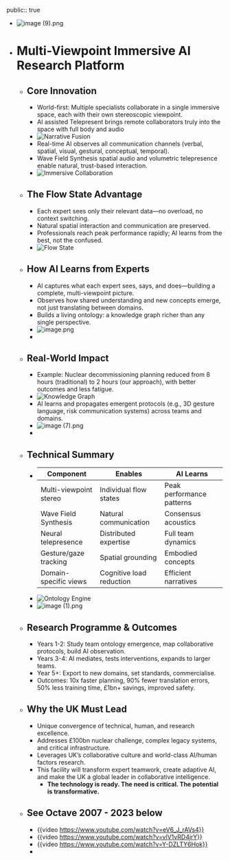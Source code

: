 public:: true

- ![image (9).png](../assets/image_(9)_1753019256369_0.png)
- # Multi-Viewpoint Immersive AI Research Platform
	- ## Core Innovation
		- World-first: Multiple specialists collaborate in a single immersive space, each with their own stereoscopic viewpoint.
		- AI assisted Telepresent brings remote collaborators truly into the space with full body and audio
		- ![Narrative Fusion](../assets/image_(6)_1753016838104_5.png)
		- Real-time AI observes all communication channels (verbal, spatial, visual, gestural, conceptual, temporal).
		- Wave Field Synthesis spatial audio and volumetric telepresence enable natural, trust-based interaction.
		- ![Immersive Collaboration](../assets/image_(1)_1753016838104_0.png)
	- ## The Flow State Advantage
		- Each expert sees only their relevant data—no overload, no context switching.
		- Natural spatial interaction and communication are preserved.
		- Professionals reach peak performance rapidly; AI learns from the best, not the confused.
		- ![Flow State](../assets/image_(2)_1753016838104_2.png)
	- ## How AI Learns from Experts
		- AI captures what each expert sees, says, and does—building a complete, multi-viewpoint picture.
		- Observes how shared understanding and new concepts emerge, not just translating between domains.
		- Builds a living ontology: a knowledge graph richer than any single perspective.
		- ![image.png](../assets/image_1753018746832_0.png)
		-
	- ## Real-World Impact
		- Example: Nuclear decommissioning planning reduced from 8 hours (traditional) to 2 hours (our approach), with better outcomes and less fatigue.
		- ![Knowledge Graph](../assets/image_(3)_1753016838104_1.png)
		- AI learns and propagates emergent protocols (e.g., 3D gesture language, risk communication systems) across teams and domains.
		- ![image (7).png](../assets/image_(7)_1753019327048_0.png)
		-
	- ## Technical Summary
		- | **Component** | **Enables** | **AI Learns** |
		  |---------------|-------------|---------------|
		  | Multi-viewpoint stereo | Individual flow states | Peak performance patterns |
		  | Wave Field Synthesis | Natural communication | Consensus acoustics |
		  | Neural telepresence | Distributed expertise | Full team dynamics |
		  | Gesture/gaze tracking | Spatial grounding | Embodied concepts |
		  | Domain-specific views | Cognitive load reduction | Efficient narratives |
		- ![Ontology Engine](../assets/image_1753016838105_10.png)
		- ![image (1).png](../assets/image_(1)_1753019285191_0.png)
	- ## Research Programme & Outcomes
		- Years 1-2: Study team ontology emergence, map collaborative protocols, build AI observation.
		- Years 3-4: AI mediates, tests interventions, expands to larger teams.
		- Year 5+: Export to new domains, set standards, commercialise.
		- Outcomes: 10x faster planning, 90% fewer translation errors, 50% less training time, £1bn+ savings, improved safety.
	- ## Why the UK Must Lead
		- Unique convergence of technical, human, and research excellence.
		- Addresses £100bn nuclear challenge, complex legacy systems, and critical infrastructure.
		- Leverages UK’s collaborative culture and world-class AI/human factors research.
		- This facility will transform expert teamwork, create adaptive AI, and make the UK a global leader in collaborative intelligence.
			- **The technology is ready. The need is critical. The potential is transformative.**
	- ## See Octave 2007 - 2023 below
		- {{video https://www.youtube.com/watch?v=eV6_J_rAVs4}}
		- {{video https://www.youtube.com/watch?v=vlV1vRD4jrY}}
		- {{video https://www.youtube.com/watch?v=Y-DZLTY6Hok}}
		-